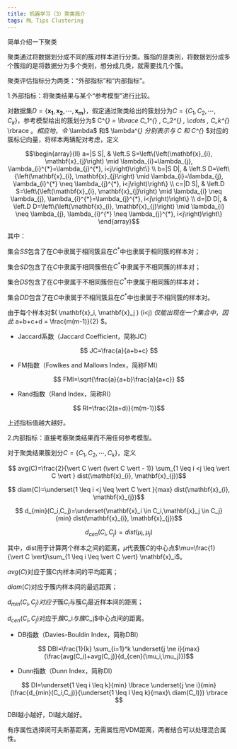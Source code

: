 ```yaml
---
title: 机器学习（3）聚类简介
tags: ML Tips Clustering
---
```


简单介绍一下聚类

<!--more-->

聚类通过将数据划分成不同的簇对样本进行分类。簇指的是类别，将数据划分成多个簇指的是将数据分为多个类别，想分成几类，就需要找几个簇。

聚类评估指标分为两类：“外部指标”和“内部指标”。

1.外部指标：将聚类结果与某个“参考模型”进行比较。

对数据集$D=\lbrace \mathbf{x_1}, \mathbf{x_2},\cdots,\mathbf{x_m} \rbrace$，假定通过聚类给出的簇划分为$C=\lbrace C_1, C_2,\cdots,C_k \rbrace$，参考模型给出的簇划分为$ C^{*} = \lbrace C_1^{*} , C_2^{*} , \cdots , C_k^{*} \rbrace $。相应地，令$ \lambda$ 和$ \lambda^{*} $分别表示与$ C $和$ C^{*} $对应的簇标记向量，将样本两辆配对考虑，定义

$$\begin{array}{ll}
a=|S S|, & \left.S S=\left\{\left(\mathbf{x}_{i}, \mathbf{x}_{j}\right) \mid \lambda_{i}=\lambda_{j}, \lambda_{i}^{*}=\lambda_{j}^{*}, i<j\right)\right\} \\
b=|S D|, & \left.S D=\left\{\left(\mathbf{x}_{i}, \mathbf{x}_{j}\right) \mid \lambda_{i}=\lambda_{j}, \lambda_{i}^{*} \neq \lambda_{j}^{*}, i<j\right)\right\} \\
c=|D S|, & \left.D S=\left\{\left(\mathbf{x}_{i}, \mathbf{x}_{j}\right) \mid \lambda_{i} \neq \lambda_{j}, \lambda_{i}^{*}=\lambda_{j}^{*}, i<j\right)\right\} \\
d=|D D|, & \left.D D=\left\{\left(\mathbf{x}_{i}, \mathbf{x}_{j}\right) \mid \lambda_{i} \neq \lambda_{j}, \lambda_{i}^{*} \neq \lambda_{j}^{*}, i<j\right)\right\}
\end{array}$$

其中：

集合$SS$包含了在$C$中隶属于相同簇且在$C^{*}$中也隶属于相同簇的样本对；

集合$SD$包含了在$C$中隶属于相同簇但在$C^{*}$中隶属于不相同簇的样本对；

集合$DS$包含了在$C$中隶属于不相同簇但在$C^{*}$中隶属于相同簇的样本对；

集合$DD$包含了在$C$中隶属于不相同簇且在$C^{*}$中也隶属于不相同簇的样本对。

由于每个样本对$( \mathbf{x}_i, \mathbf{x}_j ) (i<j) $仅能出现在一个集合中，因此$ a+b+c+d = \frac{m(m-1)}{2} $。

- Jaccard系数（Jaccard Coefficient，简称JC）

$$ JC=\frac{a}{a+b+c} $$

- FM指数（Fowlkes and Mallows Index，简称FMI）

$$ FMI=\sqrt{\frac{a}{a+b}\frac{a}{a+c}} $$

- Rand指数（Rand Index，简称RI）

$$ RI=\frac{2(a+d)}{m(m-1)}$$

上述指标值越大越好。

2.内部指标：直接考察聚类结果而不用任何参考模型。

对于聚类结果簇划分$C=\lbrace C_1, C_2,\cdots,C_k \rbrace$，定义

$$ avg(C)=\frac{2}{\vert C \vert (\vert C \vert - 1)} \sum_{1 \leq i <j \leq \vert C \vert } dist(\mathbf{x}_{i}, \mathbf{x}_{j})$$

$$ diam(C)=\underset{1 \leq i <j \leq \vert C \vert }{max} dist(\mathbf{x}_{i}, \mathbf{x}_{j})$$

$$ d_{min}(C_i,C_j)=\underset{\mathbf{x}_i \in C_i,\mathbf{x}_j \in C_j}{min} dist(\mathbf{x}_{i}, \mathbf{x}_{j})$$

$$ d_{cen}(C_i,C_j)=dist(\mu_i,\mu_j)$$

其中，dist用于计算两个样本之间的距离，$\mu$代表簇$C$的中心点$\mu=\frac{1}{\vert C \vert}\sum_{1 \leq i \leq \vert C \vert} \mathbf{x}_i$。

$avg(C)$对应于簇C内样本间的平均距离；

$diam(C)$对应于簇内样本间的最远距离；

$d_{min}(C_i,C_j)对应于$簇$C_i$与簇$C_j$最近样本间的距离；

$d_{cen}(C_i,C_j)$对应于$簇$C_i$与簇$C_j$中心点间的距离。

- DB指数（Davies-Bouldin Index，简称DBI）

$$ DBI=\frac{1}{k} \sum_{i=1}^k \underset{j \ne i}{max} (\frac{avg(C_i)+avg(C_j)}{d_{cen}(\mu_i,\mu_j)})$$


- Dunn指数（Dunn Index，简称DI）

$$ DI=\underset{1 \leq i \leq k}{min} \lbrace \underset{j \ne i}{min} (\frac{d_{min}(C_i,C_j)}{\underset{1 \leq l \leq k}{max}\ diam(C_l)}) \rbrace $$

DBI越小越好，DI越大越好。

有序属性选择闵可夫斯基距离，无需属性用VDM距离，两者结合可以处理混合属性。

